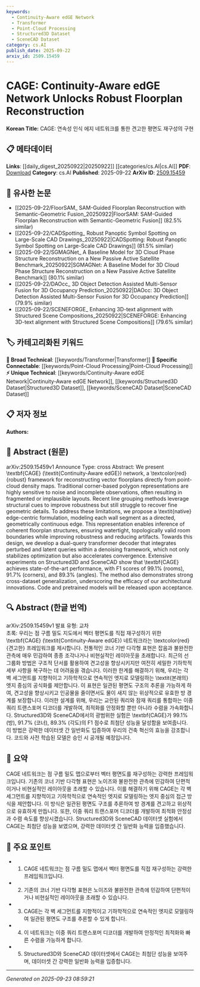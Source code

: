 ```yaml
---
keywords:
  - Continuity-Aware edGE Network
  - Transformer
  - Point-Cloud Processing
  - Structured3D Dataset
  - SceneCAD Dataset
category: cs.AI
publish_date: 2025-09-22
arxiv_id: 2509.15459
---
```


<!-- KEYWORD_LINKING_METADATA:
{
  "processed_timestamp": "2025-09-23T08:59:21.660958",
  "vocabulary_version": "1.0",
  "selected_keywords": [
    "Continuity-Aware edGE Network",
    "Transformer",
    "Point-Cloud Processing",
    "Structured3D Dataset",
    "SceneCAD Dataset"
  ],
  "rejected_keywords": [],
  "similarity_scores": {
    "Continuity-Aware edGE Network": 0.8,
    "Transformer": 0.85,
    "Point-Cloud Processing": 0.78,
    "Structured3D Dataset": 0.7,
    "SceneCAD Dataset": 0.68
  },
  "extraction_method": "AI_prompt_based",
  "budget_applied": true,
  "candidates_json": {
    "candidates": [
      {
        "surface": "CAGE",
        "canonical": "Continuity-Aware edGE Network",
        "aliases": [
          "CAGE Network"
        ],
        "category": "unique_technical",
        "rationale": "CAGE represents a novel framework specific to this study, enhancing connectivity through its unique edge-centric formulation.",
        "novelty_score": 0.85,
        "connectivity_score": 0.65,
        "specificity_score": 0.9,
        "link_intent_score": 0.8
      },
      {
        "surface": "Transformer decoder",
        "canonical": "Transformer",
        "aliases": [
          "dual-query transformer decoder"
        ],
        "category": "broad_technical",
        "rationale": "Transformers are a fundamental component in modern neural network architectures, facilitating connections across various domains.",
        "novelty_score": 0.4,
        "connectivity_score": 0.9,
        "specificity_score": 0.7,
        "link_intent_score": 0.85
      },
      {
        "surface": "point-cloud density maps",
        "canonical": "Point-Cloud Processing",
        "aliases": [
          "point-cloud maps"
        ],
        "category": "specific_connectable",
        "rationale": "Point-cloud processing is crucial for spatial data interpretation, linking to broader topics in computer vision and 3D modeling.",
        "novelty_score": 0.7,
        "connectivity_score": 0.75,
        "specificity_score": 0.8,
        "link_intent_score": 0.78
      },
      {
        "surface": "Structured3D",
        "canonical": "Structured3D Dataset",
        "aliases": [],
        "category": "unique_technical",
        "rationale": "Structured3D is a specific dataset used for benchmarking, providing a unique link to data resources in 3D modeling research.",
        "novelty_score": 0.65,
        "connectivity_score": 0.6,
        "specificity_score": 0.85,
        "link_intent_score": 0.7
      },
      {
        "surface": "SceneCAD",
        "canonical": "SceneCAD Dataset",
        "aliases": [],
        "category": "unique_technical",
        "rationale": "SceneCAD is another dataset that enhances the paper's connection to CAD-based 3D reconstruction studies.",
        "novelty_score": 0.6,
        "connectivity_score": 0.58,
        "specificity_score": 0.82,
        "link_intent_score": 0.68
      }
    ],
    "ban_list_suggestions": [
      "method",
      "experiment",
      "performance"
    ]
  },
  "decisions": [
    {
      "candidate_surface": "CAGE",
      "resolved_canonical": "Continuity-Aware edGE Network",
      "decision": "linked",
      "scores": {
        "novelty": 0.85,
        "connectivity": 0.65,
        "specificity": 0.9,
        "link_intent": 0.8
      }
    },
    {
      "candidate_surface": "Transformer decoder",
      "resolved_canonical": "Transformer",
      "decision": "linked",
      "scores": {
        "novelty": 0.4,
        "connectivity": 0.9,
        "specificity": 0.7,
        "link_intent": 0.85
      }
    },
    {
      "candidate_surface": "point-cloud density maps",
      "resolved_canonical": "Point-Cloud Processing",
      "decision": "linked",
      "scores": {
        "novelty": 0.7,
        "connectivity": 0.75,
        "specificity": 0.8,
        "link_intent": 0.78
      }
    },
    {
      "candidate_surface": "Structured3D",
      "resolved_canonical": "Structured3D Dataset",
      "decision": "linked",
      "scores": {
        "novelty": 0.65,
        "connectivity": 0.6,
        "specificity": 0.85,
        "link_intent": 0.7
      }
    },
    {
      "candidate_surface": "SceneCAD",
      "resolved_canonical": "SceneCAD Dataset",
      "decision": "linked",
      "scores": {
        "novelty": 0.6,
        "connectivity": 0.58,
        "specificity": 0.82,
        "link_intent": 0.68
      }
    }
  ]
}
-->

# CAGE: Continuity-Aware edGE Network Unlocks Robust Floorplan Reconstruction

**Korean Title:** CAGE: 연속성 인식 에지 네트워크를 통한 견고한 평면도 재구성의 구현

## 📋 메타데이터

**Links**: [[daily_digest_20250922|20250922]] [[categories/cs.AI|cs.AI]]
**PDF**: [Download](https://arxiv.org/pdf/2509.15459.pdf)
**Category**: cs.AI
**Published**: 2025-09-22
**ArXiv ID**: [2509.15459](https://arxiv.org/abs/2509.15459)

## 🔗 유사한 논문
- [[2025-09-22/FloorSAM_ SAM-Guided Floorplan Reconstruction with Semantic-Geometric Fusion_20250922|FloorSAM: SAM-Guided Floorplan Reconstruction with Semantic-Geometric Fusion]] (82.5% similar)
- [[2025-09-22/CADSpotting_ Robust Panoptic Symbol Spotting on Large-Scale CAD Drawings_20250922|CADSpotting: Robust Panoptic Symbol Spotting on Large-Scale CAD Drawings]] (81.5% similar)
- [[2025-09-22/SGMAGNet_ A Baseline Model for 3D Cloud Phase Structure Reconstruction on a New Passive Active Satellite Benchmark_20250922|SGMAGNet: A Baseline Model for 3D Cloud Phase Structure Reconstruction on a New Passive Active Satellite Benchmark]] (80.1% similar)
- [[2025-09-22/DAOcc_ 3D Object Detection Assisted Multi-Sensor Fusion for 3D Occupancy Prediction_20250922|DAOcc: 3D Object Detection Assisted Multi-Sensor Fusion for 3D Occupancy Prediction]] (79.9% similar)
- [[2025-09-22/SCENEFORGE_ Enhancing 3D-text alignment with Structured Scene Compositions_20250922|SCENEFORGE: Enhancing 3D-text alignment with Structured Scene Compositions]] (79.6% similar)

## 🏷️ 카테고리화된 키워드
**🧠 Broad Technical**: [[keywords/Transformer|Transformer]]
**🔗 Specific Connectable**: [[keywords/Point-Cloud Processing|Point-Cloud Processing]]
**⚡ Unique Technical**: [[keywords/Continuity-Aware edGE Network|Continuity-Aware edGE Network]], [[keywords/Structured3D Dataset|Structured3D Dataset]], [[keywords/SceneCAD Dataset|SceneCAD Dataset]]

## 📋 저자 정보

**Authors:** 

## 📄 Abstract (원문)

arXiv:2509.15459v1 Announce Type: cross 
Abstract: We present \textbf{CAGE} (\textit{Continuity-Aware edGE}) network, a \textcolor{red}{robust} framework for reconstructing vector floorplans directly from point-cloud density maps. Traditional corner-based polygon representations are highly sensitive to noise and incomplete observations, often resulting in fragmented or implausible layouts. Recent line grouping methods leverage structural cues to improve robustness but still struggle to recover fine geometric details. To address these limitations, we propose a \textit{native} edge-centric formulation, modeling each wall segment as a directed, geometrically continuous edge. This representation enables inference of coherent floorplan structures, ensuring watertight, topologically valid room boundaries while improving robustness and reducing artifacts. Towards this design, we develop a dual-query transformer decoder that integrates perturbed and latent queries within a denoising framework, which not only stabilizes optimization but also accelerates convergence. Extensive experiments on Structured3D and SceneCAD show that \textbf{CAGE} achieves state-of-the-art performance, with F1 scores of 99.1\% (rooms), 91.7\% (corners), and 89.3\% (angles). The method also demonstrates strong cross-dataset generalization, underscoring the efficacy of our architectural innovations. Code and pretrained models will be released upon acceptance.

## 🔍 Abstract (한글 번역)

arXiv:2509.15459v1 발표 유형: 교차  
초록: 우리는 점 구름 밀도 지도에서 벡터 평면도를 직접 재구성하기 위한 \textbf{CAGE} (\textit{Continuity-Aware edGE}) 네트워크라는 \textcolor{red}{견고한} 프레임워크를 제시합니다. 전통적인 코너 기반 다각형 표현은 잡음과 불완전한 관측에 매우 민감하여 종종 조각나거나 비현실적인 레이아웃을 초래합니다. 최근의 선 그룹화 방법은 구조적 단서를 활용하여 견고성을 향상시키지만 여전히 세밀한 기하학적 세부 사항을 복구하는 데 어려움을 겪습니다. 이러한 한계를 해결하기 위해, 우리는 각 벽 세그먼트를 지향적이고 기하학적으로 연속적인 엣지로 모델링하는 \textit{본래의} 엣지 중심의 공식화를 제안합니다. 이 표현은 일관된 평면도 구조의 추론을 가능하게 하여, 견고성을 향상시키고 인공물을 줄이면서도 물이 새지 않는 위상적으로 유효한 방 경계를 보장합니다. 이러한 설계를 위해, 우리는 교란된 쿼리와 잠재 쿼리를 통합하는 이중 쿼리 트랜스포머 디코더를 개발하여, 최적화를 안정화할 뿐만 아니라 수렴을 가속화합니다. Structured3D와 SceneCAD에서의 광범위한 실험은 \textbf{CAGE}가 99.1\% (방), 91.7\% (코너), 89.3\% (각도)의 F1 점수로 최첨단 성능을 달성함을 보여줍니다. 이 방법은 강력한 데이터셋 간 일반화도 입증하여 우리의 건축 혁신의 효능을 강조합니다. 코드와 사전 학습된 모델은 승인 시 공개될 예정입니다.

## 📝 요약

CAGE 네트워크는 점 구름 밀도 맵으로부터 벡터 평면도를 재구성하는 강력한 프레임워크입니다. 기존의 코너 기반 다각형 표현은 노이즈와 불완전한 관측에 민감하여 단편적이거나 비현실적인 레이아웃을 초래할 수 있습니다. 이를 해결하기 위해 CAGE는 각 벽 세그먼트를 지향적이고 기하학적으로 연속적인 엣지로 모델링하는 엣지 중심의 접근 방식을 제안합니다. 이 방식은 일관된 평면도 구조를 추론하여 방 경계를 견고하고 위상적으로 유효하게 만듭니다. 또한, 이중 쿼리 트랜스포머 디코더를 개발하여 최적화 안정성과 수렴 속도를 향상시켰습니다. Structured3D와 SceneCAD 데이터셋 실험에서 CAGE는 최첨단 성능을 보였으며, 강력한 데이터셋 간 일반화 능력을 입증했습니다.

## 🎯 주요 포인트

- 1. CAGE 네트워크는 점 구름 밀도 맵에서 벡터 평면도를 직접 재구성하는 강력한 프레임워크입니다.
- 2. 기존의 코너 기반 다각형 표현은 노이즈와 불완전한 관측에 민감하여 단편적이거나 비현실적인 레이아웃을 초래할 수 있습니다.
- 3. CAGE는 각 벽 세그먼트를 지향적이고 기하학적으로 연속적인 엣지로 모델링하여 일관된 평면도 구조를 추론할 수 있게 합니다.
- 4. 이 네트워크는 이중 쿼리 트랜스포머 디코더를 개발하여 안정적인 최적화와 빠른 수렴을 가능하게 합니다.
- 5. Structured3D와 SceneCAD 데이터셋에서 CAGE는 최첨단 성능을 보여주며, 데이터셋 간 강력한 일반화 능력을 입증합니다.


---

*Generated on 2025-09-23 08:59:21*